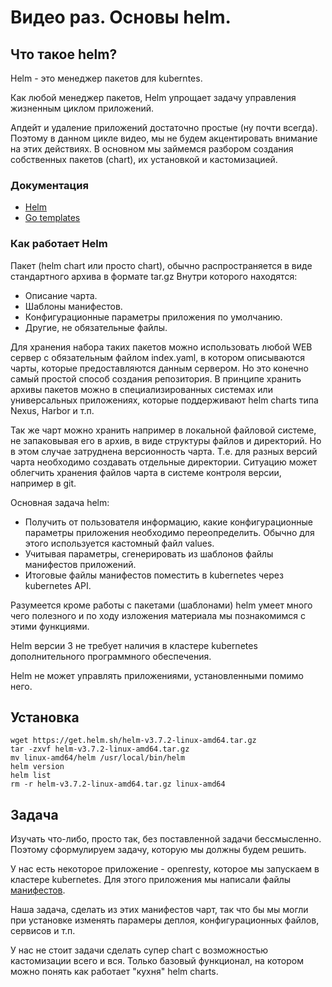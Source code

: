 # Видео раз. Основы helm.

## Что такое helm?

Helm - это менеджер пакетов для kuberntes.

Как любой менеджер пакетов, Helm упрощает задачу управления жизненным циклом приложений.

Апдейт и удаление приложений достаточно простые (ну почти всегда). Поэтому в
данном цикле видео, мы не будем акцентировать внимание на этих действиях. В основном мы 
займемся разбором создания собственных пакетов (chart), их установкой и кастомизацией.

### Документация

* [Helm](https://helm.sh/)
* [Go templates](https://pkg.go.dev/text/template)

### Как работает Helm

Пакет (helm chart или просто chart), обычно распространяется в виде стандартного архива в формате tar.gz
Внутри которого находятся:
* Описание чарта.
* Шаблоны манифестов.
* Конфигурационные параметры приложения по умолчанию. 
* Другие, не обязательные файлы.

Для хранения набора таких пакетов можно использовать любой WEB сервер с обязательным файлом index.yaml, в котором
описываются чарты, которые предоставляются данным сервером. Но это конечно самый простой способ создания репозитория. 
В принципе хранить архивы пакетов можно в специализированных системах или универсальных приложениях, которые 
поддерживают helm charts типа Nexus, Harbor и т.п.

Так же чарт можно хранить например в локальной файловой системе, не запаковывая его в архив, в виде структуры файлов 
и директорий. Но в этом случае затруднена версионность чарта. Т.е. для разных версий чарта необходимо создавать 
отдельные директории. Ситуацию может облегчить хранения файлов чарта в системе контроля версии, например в git.

Основная задача helm:
* Получить от пользователя информацию, какие конфигурационные параметры приложения необходимо переопределить.
Обычно для этого используется кастомный файл values.
* Учитывая параметры, сгенерировать из шаблонов файлы манифестов приложений.
* Итоговые файлы манифестов поместить в kubernetes через kubernetes API.

Разумеется кроме работы с пакетами (шаблонами) helm умеет много чего полезного и по ходу изложения материала
мы познакомимся с этими функциями.

Helm версии 3 не требует наличия в кластере kubernetes дополнительного программного обеспечения.

Helm не может управлять приложениями, установленными помимо него.

## Установка

    wget https://get.helm.sh/helm-v3.7.2-linux-amd64.tar.gz
    tar -zxvf helm-v3.7.2-linux-amd64.tar.gz
    mv linux-amd64/helm /usr/local/bin/helm
    helm version
    helm list
    rm -r helm-v3.7.2-linux-amd64.tar.gz linux-amd64

## Задача

Изучать что-либо, просто так, без поставленной задачи бессмысленно. Поэтому сформулируем задачу, которую мы должны
будем решить.

У нас есть некоторое приложение - openresty, которое мы запускаем в кластере kubernetes. Для этого приложения мы написали 
файлы [манифестов](../base-application).

Наша задача, сделать из этих манифестов чарт, так что бы мы могли при установке изменять парамеры деплоя, 
конфигурационных файлов, сервисов и т.п.

У нас не стоит задачи сделать супер chart с возможностью кастомизации всего и вся. Только базовый функционал,
на котором можно понять как работает "кухня" helm charts.


